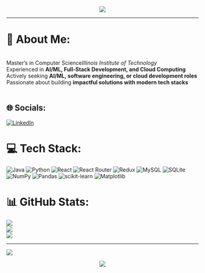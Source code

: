 <!-- Banner Image -->
<p align="center">
  <img src="https://capsule-render.vercel.app/api?type=waving&color=0:61DAFB,100:0078D4&height=200&section=header&text=Hi%20I'm%20Sharan!&fontSize=40&fontColor=ffffff&animation=fadeIn" />
</p>

---

# 💫 About Me:
<br>Master’s in Computer Science*Illinois Institute of Technology*  <br>Experienced in **AI/ML, Full‑Stack Development, and Cloud Computing**  <br>Actively seeking **AI/ML, software engineering, or cloud development roles**  <br>Passionate about building **impactful solutions with modern tech stacks**<br><br>


## 🌐 Socials:
[![LinkedIn](https://img.shields.io/badge/LinkedIn-%230077B5.svg?logo=linkedin&logoColor=white)](https://linkedin.com/in/www.linkedin.com/in/sharan-r-p-shenoy) 

# 💻 Tech Stack:
![Java](https://img.shields.io/badge/java-%23ED8B00.svg?style=for-the-badge&logo=openjdk&logoColor=white) ![Python](https://img.shields.io/badge/python-3670A0?style=for-the-badge&logo=python&logoColor=ffdd54) ![React](https://img.shields.io/badge/react-%2320232a.svg?style=for-the-badge&logo=react&logoColor=%2361DAFB) ![React Router](https://img.shields.io/badge/React_Router-CA4245?style=for-the-badge&logo=react-router&logoColor=white) ![Redux](https://img.shields.io/badge/redux-%23593d88.svg?style=for-the-badge&logo=redux&logoColor=white) ![MySQL](https://img.shields.io/badge/mysql-4479A1.svg?style=for-the-badge&logo=mysql&logoColor=white) ![SQLite](https://img.shields.io/badge/sqlite-%2307405e.svg?style=for-the-badge&logo=sqlite&logoColor=white) ![NumPy](https://img.shields.io/badge/numpy-%23013243.svg?style=for-the-badge&logo=numpy&logoColor=white) ![Pandas](https://img.shields.io/badge/pandas-%23150458.svg?style=for-the-badge&logo=pandas&logoColor=white) ![scikit-learn](https://img.shields.io/badge/scikit--learn-%23F7931E.svg?style=for-the-badge&logo=scikit-learn&logoColor=white) ![Matplotlib](https://img.shields.io/badge/Matplotlib-%23ffffff.svg?style=for-the-badge&logo=Matplotlib&logoColor=black)
# 📊 GitHub Stats:
![](https://github-readme-stats.vercel.app/api?username=SharanShenoy&theme=dark&hide_border=false&include_all_commits=true&count_private=false)<br/>
![](https://nirzak-streak-stats.vercel.app/?user=SharanShenoy&theme=dark&hide_border=false)<br/>
![](https://github-readme-stats.vercel.app/api/top-langs/?username=SharanShenoy&theme=dark&hide_border=false&include_all_commits=true&count_private=false&layout=compact)

---
[![](https://visitcount.itsvg.in/api?id=SharanShenoy&icon=0&color=0)](https://visitcount.itsvg.in)

<!-- Footer Wave -->
<p align="center">
  <img src="https://capsule-render.vercel.app/api?type=waving&color=0:0078D4,100:61DAFB&height=100&section=footer" />
</p>

